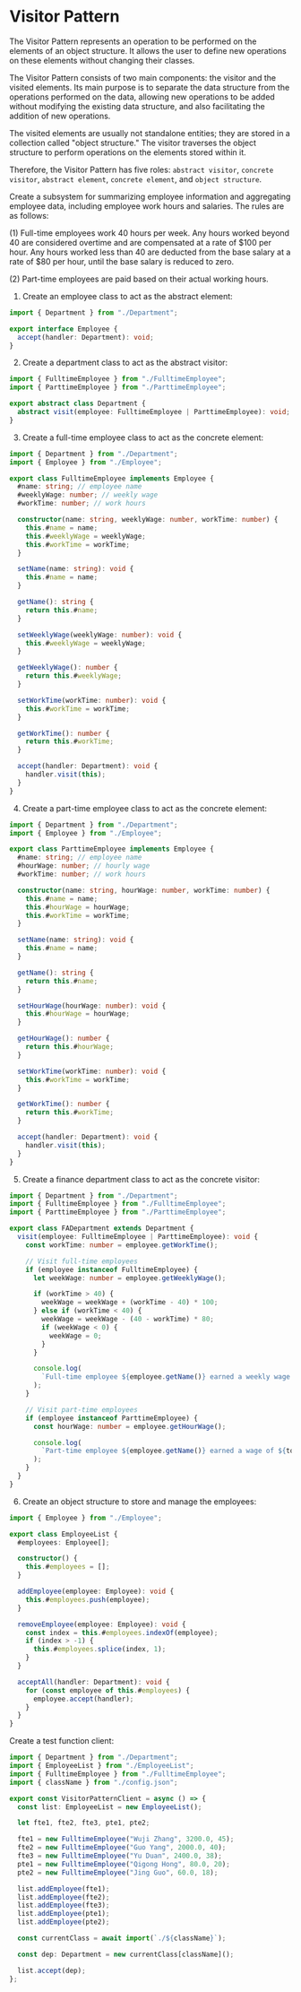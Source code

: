 # Visitor Pattern

The Visitor Pattern represents an operation to be performed on the elements of an object structure. It allows the user to define new operations on these elements without changing their classes.

The Visitor Pattern consists of two main components: the visitor and the visited elements. Its main purpose is to separate the data structure from the operations performed on the data, allowing new operations to be added without modifying the existing data structure, and also facilitating the addition of new operations.

The visited elements are usually not standalone entities; they are stored in a collection called "object structure." The visitor traverses the object structure to perform operations on the elements stored within it.

Therefore, the Visitor Pattern has five roles: `abstract visitor`, `concrete visitor`, `abstract element`, `concrete element`, and `object structure`.

Create a subsystem for summarizing employee information and aggregating employee data, including employee work hours and salaries. The rules are as follows:

(1) Full-time employees work 40 hours per week. Any hours worked beyond 40 are considered overtime and are compensated at a rate of $100 per hour. Any hours worked less than 40 are deducted from the base salary at a rate of $80 per hour, until the base salary is reduced to zero.

(2) Part-time employees are paid based on their actual working hours.

1. Create an employee class to act as the abstract element:

```ts
import { Department } from "./Department";

export interface Employee {
  accept(handler: Department): void;
}
```

2. Create a department class to act as the abstract visitor:

```ts
import { FulltimeEmployee } from "./FulltimeEmployee";
import { ParttimeEmployee } from "./ParttimeEmployee";

export abstract class Department {
  abstract visit(employee: FulltimeEmployee | ParttimeEmployee): void;
}
```

3. Create a full-time employee class to act as the concrete element:

```ts
import { Department } from "./Department";
import { Employee } from "./Employee";

export class FulltimeEmployee implements Employee {
  #name: string; // employee name
  #weeklyWage: number; // weekly wage
  #workTime: number; // work hours

  constructor(name: string, weeklyWage: number, workTime: number) {
    this.#name = name;
    this.#weeklyWage = weeklyWage;
    this.#workTime = workTime;
  }

  setName(name: string): void {
    this.#name = name;
  }

  getName(): string {
    return this.#name;
  }

  setWeeklyWage(weeklyWage: number): void {
    this.#weeklyWage = weeklyWage;
  }

  getWeeklyWage(): number {
    return this.#weeklyWage;
  }

  setWorkTime(workTime: number): void {
    this.#workTime = workTime;
  }

  getWorkTime(): number {
    return this.#workTime;
  }

  accept(handler: Department): void {
    handler.visit(this);
  }
}
```

4. Create a part-time employee class to act as the concrete element:

```ts
import { Department } from "./Department";
import { Employee } from "./Employee";

export class ParttimeEmployee implements Employee {
  #name: string; // employee name
  #hourWage: number; // hourly wage
  #workTime: number; // work hours

  constructor(name: string, hourWage: number, workTime: number) {
    this.#name = name;
    this.#hourWage = hourWage;
    this.#workTime = workTime;
  }

  setName(name: string): void {
    this.#name = name;
  }

  getName(): string {
    return this.#name;
  }

  setHourWage(hourWage: number): void {
    this.#hourWage = hourWage;
  }

  getHourWage(): number {
    return this.#hourWage;
  }

  setWorkTime(workTime: number): void {
    this.#workTime = workTime;
  }

  getWorkTime(): number {
    return this.#workTime;
  }

  accept(handler: Department): void {
    handler.visit(this);
  }
}
```

5. Create a finance department class to act as the concrete visitor:

```ts
import { Department } from "./Department";
import { FulltimeEmployee } from "./FulltimeEmployee";
import { ParttimeEmployee } from "./ParttimeEmployee";

export class FADepartment extends Department {
  visit(employee: FulltimeEmployee | ParttimeEmployee): void {
    const workTime: number = employee.getWorkTime();

    // Visit full-time employees
    if (employee instanceof FulltimeEmployee) {
      let weekWage: number = employee.getWeeklyWage();

      if (workTime > 40) {
        weekWage = weekWage + (workTime - 40) * 100;
      } else if (workTime < 40) {
        weekWage = weekWage - (40 - workTime) * 80;
        if (weekWage < 0) {
          weekWage = 0;
        }
      }

      console.log(
        `Full-time employee ${employee.getName()} earned a weekly wage of ${weekWage}`
      );
    }

    // Visit part-time employees
    if (employee instanceof ParttimeEmployee) {
      const hourWage: number = employee.getHourWage();

      console.log(
        `Part-time employee ${employee.getName()} earned a wage of ${totalWage} for working ${workTime} hours`
      );
    }
  }
}
```

6. Create an object structure to store and manage the employees:

```ts
import { Employee } from "./Employee";

export class EmployeeList {
  #employees: Employee[];

  constructor() {
    this.#employees = [];
  }

  addEmployee(employee: Employee): void {
    this.#employees.push(employee);
  }

  removeEmployee(employee: Employee): void {
    const index = this.#employees.indexOf(employee);
    if (index > -1) {
      this.#employees.splice(index, 1);
    }
  }

  acceptAll(handler: Department): void {
    for (const employee of this.#employees) {
      employee.accept(handler);
    }
  }
}
```

Create a test function client:

```ts
import { Department } from "./Department";
import { EmployeeList } from "./EmployeeList";
import { FulltimeEmployee } from "./FulltimeEmployee";
import { className } from "./config.json";

export const VisitorPatternClient = async () => {
  const list: EmployeeList = new EmployeeList();

  let fte1, fte2, fte3, pte1, pte2;

  fte1 = new FulltimeEmployee("Wuji Zhang", 3200.0, 45);
  fte2 = new FulltimeEmployee("Guo Yang", 2000.0, 40);
  fte3 = new FulltimeEmployee("Yu Duan", 2400.0, 38);
  pte1 = new FulltimeEmployee("Qigong Hong", 80.0, 20);
  pte2 = new FulltimeEmployee("Jing Guo", 60.0, 18);

  list.addEmployee(fte1);
  list.addEmployee(fte2);
  list.addEmployee(fte3);
  list.addEmployee(pte1);
  list.addEmployee(pte2);

  const currentClass = await import(`./${className}`);

  const dep: Department = new currentClass[className]();

  list.accept(dep);
};
```

